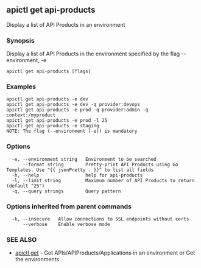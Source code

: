 ## apictl get api-products

Display a list of API Products in an environment

### Synopsis

Display a list of API Products in the environment specified by the flag --environment, -e

```
apictl get api-products [flags]
```

### Examples

```
apictl get api-products -e dev
apictl get api-products -e dev -q provider:devops
apictl get api-products -e prod -q provider:admin -q context:/myproduct
apictl get api-products -e prod -l 25
apictl get api-products -e staging
NOTE: The flag (--environment (-e)) is mandatory
```

### Options

```
  -e, --environment string   Environment to be searched
      --format string        Pretty-print API Products using Go Templates. Use "{{ jsonPretty . }}" to list all fields
  -h, --help                 help for api-products
  -l, --limit string         Maximum number of API Products to return (default "25")
  -q, --query strings        Query pattern
```

### Options inherited from parent commands

```
  -k, --insecure   Allow connections to SSL endpoints without certs
      --verbose    Enable verbose mode
```

### SEE ALSO

* [apictl get](apictl_get.md)	 - Get APIs/APIProducts/Applications in an environment or Get the environments

